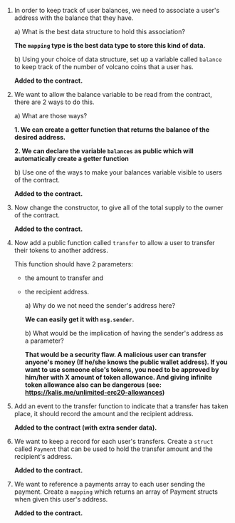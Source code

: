 1. In order to keep track of user balances, we need to associate a user's address with the balance that they have.

   a) What is the best data structure to hold this association?

   **The `mapping` type is the best data type to store this kind of data.**

   b) Using your choice of data structure, set up a variable called `balance` to keep track of the number of volcano coins that a user has.

   **Added to the contract.**

2. We want to allow the balance variable to be read from the contract, there are 2 ways to do this.

   a) What are those ways?

   **1. We can create a getter function that returns the balance of the desired address.**

   **2. We can declare the variable `balances` as public which will automatically create a getter function**

   b) Use one of the ways to make your balances variable visible to users of the contract.

   **Added to the contract.**

3. Now change the constructor, to give all of the total supply to the owner of the contract.

   **Added to the contract.**

4. Now add a public function called `transfer` to allow a user to transfer their tokens to another address.

   This function should have 2 parameters:

   - the amount to transfer and

   - the recipient address.

     a) Why do we not need the sender's address here?

     **We can easily get it with `msg.sender`.**

     b) What would be the implication of having the sender's address as a parameter?

     **That would be a security flaw. A malicious user can transfer anyone's money (If he/she knows the public wallet address). If you want to use someone else's tokens, you need to be approved by him/her with X amount of token allowance. And giving infinite token allowance also can be dangerous (see: https://kalis.me/unlimited-erc20-allowances)**

5. Add an event to the transfer function to indicate that a transfer has taken place, it should record the amount and the recipient address.

   **Added to the contract (with extra sender data).**

6. We want to keep a record for each user's transfers. Create a `struct` called `Payment` that can be used to hold the transfer amount and the recipient's address.

   **Added to the contract.**

7. We want to reference a payments array to each user sending the payment. Create a `mapping` which returns an array of Payment structs when given this user's address.

   **Added to the contract.**
